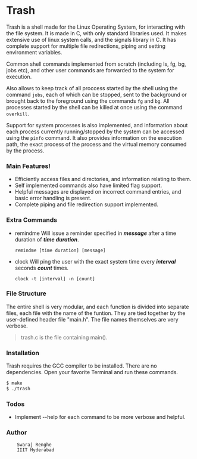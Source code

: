 # Trash

Trash is a shell made for the Linux Operating System, for interacting with the file system. It is made in C, with only standard libraries used. It makes extensive use of linux system calls, and the signals library in C.
It has complete support for multiple file redirections, piping and setting environment variables. 

Common shell commands implemented  from scratch (including ls, fg, bg, jobs etc), and other user commands are forwarded to the system for execution.

Also allows to keep track of all proccess started by the shell using the command `jobs`, each of which can be stopped, sent to the background or brought back to the foreground using the commands `fg` and `bg`. All processes started by the shell can be killed at once using the command `overkill`.

Support for system processes is also implemented, and information about each process currently running/stopped by the system can be accessed using the `pinfo` command. It also provides information on the execution path, the exact process of the process and the virtual memory consumed by the process.

### Main Features!

  - Efficiently access files and directories, and information relating to them.
  - Self implemented commands also have limited flag support.
  - Helpful messages are displayed on incorrect command entries, and basic error handling is present.
  - Complete piping and file redirection support implemented.

### Extra Commands
+ remindme
Will issue a reminder specified in ***message*** after a time duration of ***time duration***.

    ```remindme [time duration] [message]```
+ clock
Will ping the user with the exact system time every ***interval*** seconds ***count*** times.

    ```clock -t [interval] -n [count]```

### File Structure
The entire shell is very modular, and each function is divided into separate files, each file with the name of the funtion. They are tied together by the user-defined header file "main.h". The file names themselves are very verbose.

> trash.c is the file containing main().


### Installation
Trash requires the GCC compiler to be installed. There are no dependencies.
Open your favorite Terminal and run these commands.

```sh
$ make
$ ./trash
```

### Todos

 - Implement --help for each command to be more verbose and helpful.

### Author
        Swaraj Renghe 
        IIIT Hyderabad

